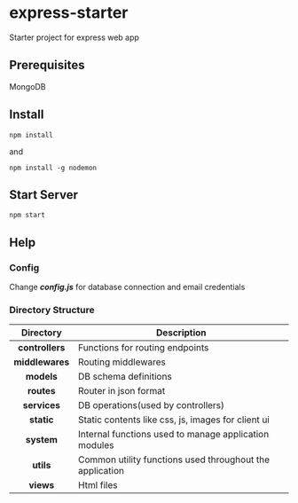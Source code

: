 # express-starter
Starter project for express web app

## Prerequisites

MongoDB

## Install

```
npm install
```
and
```
npm install -g nodemon
```

## Start Server

```
npm start
```

## Help

### Config

Change ***config.js*** for database connection and email credentials

### Directory Structure

|Directory|Description|
|:----:|----|
|**controllers**|Functions for routing endpoints|
|**middlewares**|Routing middlewares|
|**models**|DB schema definitions|
|**routes**|Router in json format|
|**services**|DB operations(used by controllers)|
|**static**|Static contents like css, js, images for client ui|
|**system**|Internal functions used to manage application modules|
|**utils**|Common utility functions used throughout the application|
|**views**|Html files|
